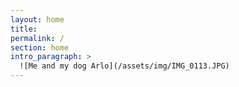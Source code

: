 ```yaml
---
layout: home
title:
permalink: /
section: home
intro_paragraph: >
  ![Me and my dog Arlo](/assets/img/IMG_0113.JPG)
---
```

